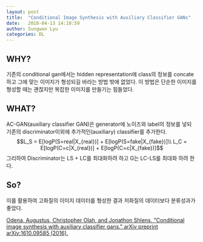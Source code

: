 ```yaml
---
layout: post
title:  "Conditional Image Synthesis with Auxiliary Classifier GANs"
date:   2018-04-13 14:10:59
author: Sungwon Lyu
categories: DL
---
```


## WHY? 
기존의 conditional gan에서는 hidden representation에 class의 정보를 concate하고 그에 맞는 이미지가 형성되길 바라는 방법 밖에 없었다. 이 방법은 단순한 이미지를 형성할 때는 괜찮지만 복잡한 이미지를 만들기는 힘들었다. 

## WHAT?
AC-GAN(auxiliary classifier GAN)은 generator에 노이즈와 label의 정보를 넣되 기존의 discriminator이외에 추가적인(auxiliary) classifier를 추가한다. 
$$L_S = E[logP(S=real|X_{real})] + E[logP(S=fake|X_{fake})]\\
L_C = E[logP(C=c|X_{real})] + E[logP(C=c|X_{fake})]$$
그리하여 Discriminator는 LS + LC를 최대화하려 하고 G는 LC-LS를 최대화 하려 한다.

## So?
이를 활용하여 고화질의 이미지 데이터를 형성한 결과 저화질의 데이터보다 분류성과가 좋았다. 

[Odena, Augustus, Christopher Olah, and Jonathon Shlens. "Conditional image synthesis with auxiliary classifier gans." arXiv preprint arXiv:1610.09585 (2016).](https://arxiv.org/abs/1610.09585)
